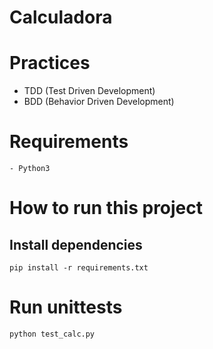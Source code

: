 # Calculadora


# Practices
- TDD (Test Driven Development)
- BDD (Behavior Driven Development)

# Requirements
    - Python3

# How to run this project

## Install dependencies
```
pip install -r requirements.txt
```

# Run unittests
```
python test_calc.py
```
